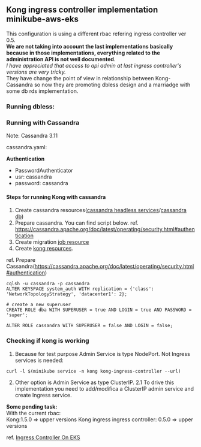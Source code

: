 ## Kong ingress controller implementation minikube-aws-eks

This configuration is using a different rbac refering ingress controller ver 0.5.</br>
**We are not taking into account the last implementations basically
because in those implementations, everything related to the administration API is not well documented**.</br>
*I have appreciated that access to api admin at last ingress controller's versions are very tricky.*  
They have change the point of view in relationship between Kong-Cassandra so now they are promoting dbless design and a marriadge with some db rds implementation.

### Running dbless:

### Running with Cassandra 
Note: Cassandra 3.11

cassandra.yaml:

**Authentication** 
* PasswordAuthenticator
* usr: cassandra 
* password: cassandra      

#### Steps for running Kong with cassandra ###

1. Create cassandra resources([cassandra headless services](https://github.com/ldipotetjob/kong/blob/master/k8s/cassandra_service.yaml)/[cassandra db](https://github.com/ldipotetjob/kong/blob/master/k8s/cassandra_statefulset_minikube.yaml))
2. Prepare cassandra. You can find script below. ref. https://cassandra.apache.org/doc/latest/operating/security.html#authentication
3. Create migration [job resource](https://github.com/ldipotetjob/kong/blob/master/k8s/kong_migration_cassandra.yaml)
4. Create [kong resources](https://github.com/ldipotetjob/kong/blob/master/k8s/kong_all_in_one_aws.yaml).

ref. Prepare Cassandra(https://cassandra.apache.org/doc/latest/operating/security.html#authentication) 

```shell
cqlsh -u cassandra -p cassandra
ALTER KEYSPACE system_auth WITH replication = {'class': 'NetworkTopologyStrategy', 'datacenter1': 2};

# create a new superuser
CREATE ROLE dba WITH SUPERUSER = true AND LOGIN = true AND PASSWORD = 'super';

ALTER ROLE cassandra WITH SUPERUSER = false AND LOGIN = false;
```
### Checking if kong is working 

1. Because for test purpose Admin Service is type NodePort. Not Ingress services is needed:</br>
```shell
curl -l $(minikube service -n kong kong-ingress-controller --url)
```
2. Other option is Admin Service as type ClusterIP. 
 2.1 To drive this implementation you need to add/modifica a ClusterIP admin service and create Ingress service.  

**Some pending task:**</br> 
 With the current rbac: </br>
 Kong:1.5.0 => upper versions 
 Kong ingress ingress controller: 0.5.0 => upper versions 

ref.
[Ingress Controller On EKS](https://github.com/Kong/kubernetes-ingress-controller/blob/master/docs/deployment/eks.md)
